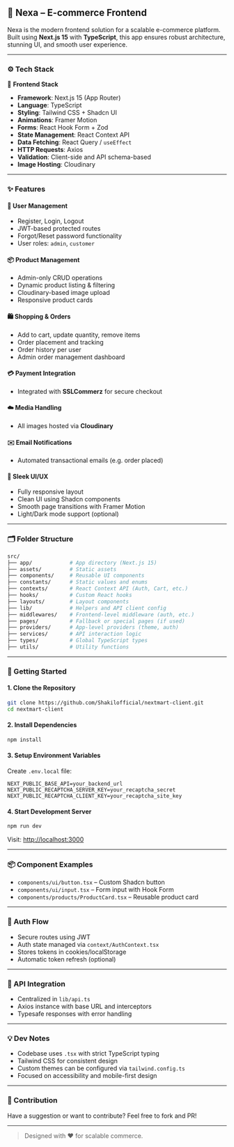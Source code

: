 
## 📘 Nexa – E-commerce Frontend

Nexa is the modern frontend solution for a scalable e-commerce platform. Built using **Next.js 15** with **TypeScript**, this app ensures robust architecture, stunning UI, and smooth user experience.

---

### ⚙️ Tech Stack

🚀 **Frontend Stack**

- **Framework**: Next.js 15 (App Router)
- **Language**: TypeScript
- **Styling**: Tailwind CSS + Shadcn UI
- **Animations**: Framer Motion
- **Forms**: React Hook Form + Zod
- **State Management**: React Context API
- **Data Fetching**: React Query / `useEffect`
- **HTTP Requests**: Axios
- **Validation**: Client-side and API schema-based
- **Image Hosting**: Cloudinary

---

### ✨ Features

#### 👤 User Management

- Register, Login, Logout
- JWT-based protected routes
- Forgot/Reset password functionality
- User roles: `admin`, `customer`

#### 📦 Product Management

- Admin-only CRUD operations
- Dynamic product listing & filtering
- Cloudinary-based image upload
- Responsive product cards

#### 🛍️ Shopping & Orders

- Add to cart, update quantity, remove items
- Order placement and tracking
- Order history per user
- Admin order management dashboard

#### 💳 Payment Integration

- Integrated with **SSLCommerz** for secure checkout

#### ☁️ Media Handling

- All images hosted via **Cloudinary**

#### ✉️ Email Notifications

- Automated transactional emails (e.g. order placed)

#### 💄 Sleek UI/UX

- Fully responsive layout
- Clean UI using Shadcn components
- Smooth page transitions with Framer Motion
- Light/Dark mode support (optional)

---

### 🗂️ Folder Structure

```bash
src/
├── app/            # App directory (Next.js 15)
├── assets/         # Static assets
├── components/     # Reusable UI components
├── constants/      # Static values and enums
├── contexts/       # React Context API (Auth, Cart, etc.)
├── hooks/          # Custom React hooks
├── layouts/        # Layout components
├── lib/            # Helpers and API client config
├── middlewares/    # Frontend-level middleware (auth, etc.)
├── pages/          # Fallback or special pages (if used)
├── providers/      # App-level providers (theme, auth)
├── services/       # API interaction logic
├── types/          # Global TypeScript types
├── utils/          # Utility functions
```

---

### 🚀 Getting Started

#### 1. Clone the Repository

```bash
git clone https://github.com/Shakilofficial/nextmart-client.git
cd nextmart-client
```

#### 2. Install Dependencies

```bash
npm install
```

#### 3. Setup Environment Variables

Create `.env.local` file:

```env
NEXT_PUBLIC_BASE_API=your_backend_url
NEXT_PUBLIC_RECAPTCHA_SERVER_KEY=your_recaptcha_secret
NEXT_PUBLIC_RECAPTCHA_CLIENT_KEY=your_recaptcha_site_key
```

#### 4. Start Development Server

```bash
npm run dev
```

Visit: [http://localhost:3000](http://localhost:3000)

---

### 📦 Component Examples

- `components/ui/button.tsx` – Custom Shadcn button
- `components/ui/input.tsx` – Form input with Hook Form
- `components/products/ProductCard.tsx` – Reusable product card

---

### 🔐 Auth Flow

- Secure routes using JWT
- Auth state managed via `context/AuthContext.tsx`
- Stores tokens in cookies/localStorage
- Automatic token refresh (optional)

---

### 📡 API Integration

- Centralized in `lib/api.ts`
- Axios instance with base URL and interceptors
- Typesafe responses with error handling

---

### 💡 Dev Notes

- Codebase uses `.tsx` with strict TypeScript typing
- Tailwind CSS for consistent design
- Custom themes can be configured via `tailwind.config.ts`
- Focused on accessibility and mobile-first design

---

### 📣 Contribution

Have a suggestion or want to contribute? Feel free to fork and PR!

---

> Designed with ❤️ for scalable commerce.

```
